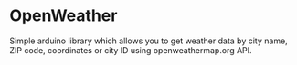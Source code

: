 # OpenWeather
Simple arduino library which allows you to get weather data by city name, ZIP code, coordinates or city ID using openweathermap.org API.


